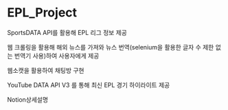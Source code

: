 # EPL_Project

SportsDATA API를 활용해 EPL 리그 정보 제공

웹 크롤링을 활용해 해외 뉴스를 가져와 뉴스 번역(selenium을 활용한 글자 수 제한 없는 번역기 사용)하여 사용자에게 제공

웹소캣을 활용하여 채팅방 구현

YouTube DATA API V3 를 통해 최신 EPL 경기 하이라이트 제공

Notion상세설명
